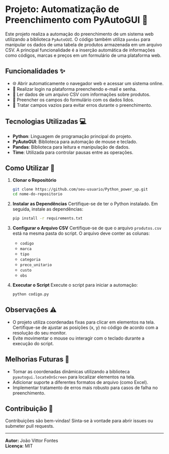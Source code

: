 # Projeto: Automatização de Preenchimento com PyAutoGUI 🚀

Este projeto realiza a automação do preenchimento de um sistema web utilizando a biblioteca `PyAutoGUI`. O código também utiliza `pandas` para manipular os dados de uma tabela de produtos armazenada em um arquivo CSV. A principal funcionalidade é a inserção automática de informações como códigos, marcas e preços em um formulário de uma plataforma web.

## Funcionalidades ✨

- 🌐 Abrir automaticamente o navegador web e acessar um sistema online.
- 🔐 Realizar login na plataforma preenchendo e-mail e senha.
- 📄 Ler dados de um arquivo CSV com informações sobre produtos.
- 🔧 Preencher os campos do formulário com os dados lidos.
- 🚫 Tratar campos vazios para evitar erros durante o preenchimento.

## Tecnologias Utilizadas 💻

- **Python**: Linguagem de programação principal do projeto.
- **PyAutoGUI**: Biblioteca para automação de mouse e teclado.
- **Pandas**: Biblioteca para leitura e manipulação de dados.
- **Time**: Utilizada para controlar pausas entre as operações.

## Como Utilizar 🔄

1. **Clonar o Repositório**

   ```bash
   git clone https://github.com/seu-usuario/Python_power_up.git
   cd nome-do-repositorio
   ```

2. **Instalar as Dependências**
   Certifique-se de ter o Python instalado. Em seguida, instale as dependências:

   ```bash
   pip install -r requirements.txt
   ```

3. **Configurar o Arquivo CSV**
   Certifique-se de que o arquivo `produtos.csv` está na mesma pasta do script. O arquivo deve conter as colunas:

   - `codigo`
   - `marca`
   - `tipo`
   - `categoria`
   - `preco_unitario`
   - `custo`
   - `obs`

4. **Executar o Script**
   Execute o script para iniciar a automação:

   ```bash
   python codigo.py
   ```

## Observações ⚠️

- O projeto utiliza coordenadas fixas para clicar em elementos na tela. Certifique-se de ajustar as posições (x, y) no código de acordo com a resolução do seu monitor.
- Evite movimentar o mouse ou interagir com o teclado durante a execução do script.

## Melhorias Futuras 🚀

- Tornar as coordenadas dinâmicas utilizando a biblioteca `pyautogui.locateOnScreen` para localizar elementos na tela.
- Adicionar suporte a diferentes formatos de arquivo (como Excel).
- Implementar tratamento de erros mais robusto para casos de falha no preenchimento.

## Contribuição 🙌

Contribuições são bem-vindas! Sinta-se à vontade para abrir issues ou submeter pull requests.

---

**Autor:** João Vittor Fontes\
**Licença:** MIT

